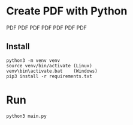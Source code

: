 # Create PDF with Python

PDF PDF PDF PDF PDF PDF PDF

## Install

```
python3 -m venv venv
source venv/bin/activate (Linux)
venv\bin\activate.bat    (Windows)
pip3 install -r requirements.txt 
```

# Run

```
python3 main.py
```

